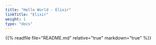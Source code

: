 ```yaml
---
title: "Hello World - Elixir"
linkTitle: "Elixir"
weight: 1
type: "docs"
---
```


{{% readfile file="README.md" relative="true" markdown="true" %}}
